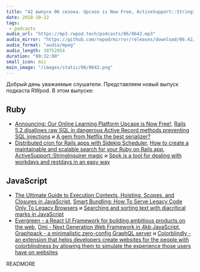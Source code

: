 ```yaml
---
title: "42 выпуск 06 сезона. Upcase is Now Free, ActiveSupport::StringInquirer magic, Spok, Evergreen, Omi, Colorblindly и прочее"
date: 2018-10-22
tags:
 - podcasts
audio_url: "https://mp3.rwpod.tech/podcasts/06/0642.mp3"
audio_mirror: "https://github.com/rwpod/mirror/releases/download/06.42/0642.mp3"
audio_format: "audio/mpeg"
audio_length: 30752954
duration: "00:32:00"
small_icon: mic
main_image: "/images/static/06/0642.png"
---
```


Добрый день уважаемые слушатели. Представляем новый выпуск подкаста RWpod. В этом выпуске:

## Ruby

 - [Announcing: Our Online Learning Platform Upcase is Now Free!](https://robots.thoughtbot.com/announcing-upcase-is-free), [Rails 5.2 disallows raw SQL in dangerous Active Record methods preventing SQL injections](https://blog.bigbinary.com/2018/10/16/rails-5-2-disallows-raw-sql-in-active-record.html) и [A gem from Netflix the best serializer?](https://driggl.com/blog/a/from-activemodel-serializers-to-fast-jsonapi)
 - [Distributed cron for Rails apps with Sidekiq Scheduler](https://godaddy.github.io/2018/10/15/distributed-cron-for-rails-apps-with-sidekiq-scheduler/), [How to create a maintainable and scalable search for your Ruby on Rails app](https://www.cookieshq.co.uk/posts/how-to-create-a-maintainable-and-scalable-search-for-your-ruby-on-rails-app), [ActiveSupport::StringInquirer magic](https://frontdeveloper.pl/2018/10/activesupport-stringinquirer-magic/) и [Spok is a tool for dealing with workdays and restdays in an easy way](https://github.com/magnetis/spok)

## JavaScript

 - [The Ultimate Guide to Execution Contexts, Hoisting, Scopes, and Closures in JavaScript](https://tylermcginnis.com/ultimate-guide-to-execution-contexts-hoisting-scopes-and-closures-in-javascript/), [Smart Bundling: How To Serve Legacy Code Only To Legacy Browsers](https://www.smashingmagazine.com/2018/10/smart-bundling-legacy-code-browsers/) и [Searching and sorting text with diacritical marks in JavaScript](https://thread.engineering/2018-08-29-searching-and-sorting-text-with-diacritical-marks-in-javascript/)
 - [Evergreen - a React UI Framework for building ambitious products on the web](https://evergreen.segment.com/), [Omi - Next Generation Web Framework in 4kb JavaScript](https://github.com/Tencent/omi), [Graphpack - a minimalistic zero-config GraphQL server](https://github.com/glennreyes/graphpack) и [Colorblindly - an extension that helps developers create websites for the people with colorblindness by allowing them to simulate the experience those users have on websites](https://github.com/oftheheadland/Colorblindly)

READMORE
